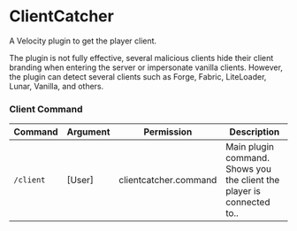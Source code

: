 # ClientCatcher

A Velocity plugin to get the player client.

The plugin is not fully effective, several malicious clients hide their client branding when entering the server or impersonate vanilla clients. 
However, the plugin can detect several clients such as Forge, Fabric, LiteLoader, Lunar, Vanilla, and others.

### Client Command

<table>
    <thead>
    <tr>
        <th>Command</th>
        <th>Argument</th>
        <th>Permission</th>
        <th>Description</th>
    </tr>
    </thead>
    <tbody>
        <tr>
            <td><code>/client</code></td>
            <td>[User]</td>
            <td>clientcatcher.command</td>
            <td>Main plugin command. Shows you the client the player is connected to..</td>
        </tr>
    </tbody>
</table>